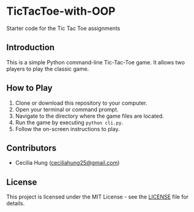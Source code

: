 # TicTacToe-with-OOP
Starter code for the Tic Tac Toe assignments

## Introduction

This is a simple Python command-line Tic-Tac-Toe game. It allows two players to play the classic game.

## How to Play

1. Clone or download this repository to your computer.
2. Open your terminal or command prompt.
3. Navigate to the directory where the game files are located.
4. Run the game by executing `python cli.py`.
5. Follow the on-screen instructions to play.

## Contributors

- Cecilia Hung (ceciliahung25@gmail.com)

## License

This project is licensed under the MIT License - see the [LICENSE](LICENSE) file for details.
